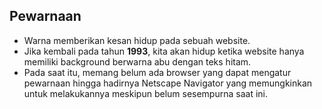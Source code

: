 ## Pewarnaan

- Warna memberikan kesan hidup pada sebuah website.
- Jika kembali pada tahun **1993**, kita akan hidup ketika website hanya memiliki background berwarna abu dengan teks hitam.
- Pada saat itu, memang belum ada browser yang dapat mengatur pewarnaan hingga hadirnya Netscape Navigator yang memungkinkan untuk melakukannya meskipun belum sesempurna saat ini.
